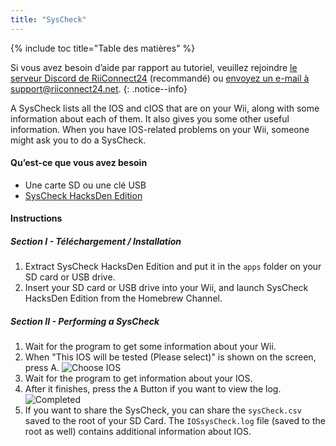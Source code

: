 ```yaml
---
title: "SysCheck"
---
```


{% include toc title="Table des matières" %}

Si vous avez besoin d’aide par rapport au tutoriel, veuillez rejoindre [le serveur Discord de RiiConnect24](https://discord.gg/b4Y7jfD) (recommandé) ou [envoyez un e-mail à support@riiconnect24.net](mailto:support@riiconnect24.net).
{: .notice--info}

A SysCheck lists all the IOS and cIOS that are on your Wii, along with some information about each of them. It also gives you some other useful information. When you have IOS-related problems on your Wii, someone might ask you to do a SysCheck.

#### Qu’est-ce que vous avez besoin

* Une carte SD ou une clé USB
* [SysCheck HacksDen Edition](https://hbb1.oscwii.org/hbb/SysCheckHDE/SysCheckHDE.zip)

#### Instructions
##### Section I - Téléchargement / Installation

1. Extract SysCheck HacksDen Edition and put it in the `apps` folder on your SD card or USB drive.
2. Insert your SD card or USB drive into your Wii, and launch SysCheck HacksDen Edition from the Homebrew Channel.

##### Section II - Performing a SysCheck

1. Wait for the program to get some information about your Wii.
2. When "This IOS will be tested (Please select)" is shown on the screen, press A. ![Choose IOS](/images/SysCheck/1.png)
3. Wait for the program to get information about your IOS.
4. After it finishes, press the `A` Button if you want to view the log. ![Completed](/images/SysCheck/2.png)
5. If you want to share the SysCheck, you can share the `sysCheck.csv` saved to the root of your SD Card. The `IOSsysCheck.log` file (saved to the root as well) contains additional information about IOS.
